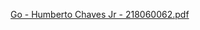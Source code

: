 [Go - Humberto Chaves Jr - 218060062.pdf](https://github.com/ChavesHumberto/Pesquisa-sobre-Go/files/5284478/Go.-.Humberto.Chaves.Jr.-.218060062.pdf)
